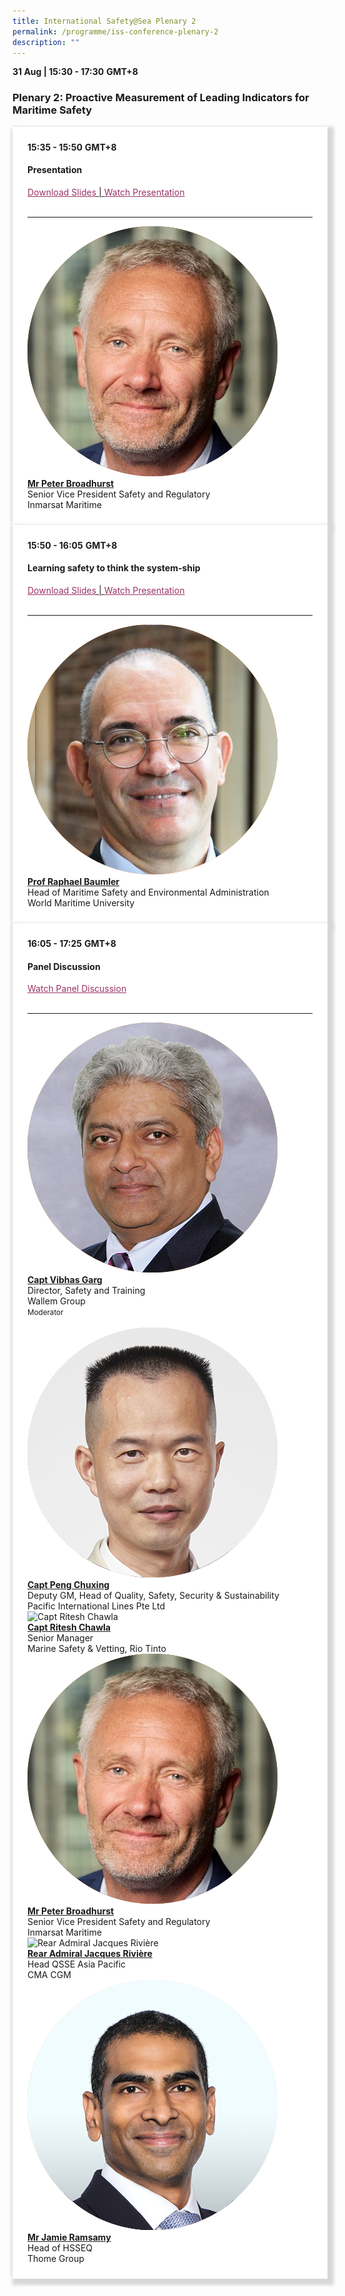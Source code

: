 ```yaml
---
title: International Safety@Sea Plenary 2
permalink: /programme/iss-conference-plenary-2
description: ""
---
```

<section>
	<div>
  <b>31 Aug | 15:30 - 17:30</b>&nbsp;<b>GMT+8</b>
  <h3>Plenary 2: Proactive Measurement of Leading Indicators for Maritime Safety</h3>
</div>

<section>
<div class="bp-container is-fluid">
<div class="row">
<div class="col is-full">
<div class="row">
<div class="col is-12">
<div class="border bg-light h-100 position-relative">
<div class="p-4">
<div class="programme-time"><strong>15:35 - 15:50</strong>&nbsp;<strong>GMT+8</strong></div>
<h4 class="programme-title">Presentation</h4>
<span style="text-decoration: underline;"> <a style="color: #993366; text-decoration: underline;" href="#">Download Slides</a> | <a style="color: #993366; text-decoration: underline;" href="#">Watch Presentation</a> </span>
<div class="programme-description readmore">&nbsp;</div>
<hr class="my-3 border-primary" />
<div class="speakers px-2">
<div class="row">
<div class="col is-6 prog-speaker">
<div class="row">
<div class="col is-4"><img class="speaker-image mb-4" src="/images/Speakers/Peter Broadhurst.png" alt="Mr Peter Broadhurst" /></div>
<div class="col is-8">
<div class="speaker-name text-ellipsis"><a class="speaker-name text-ellipsis" href="/speakers/mr-peter-broadhurst" rel="noopener"><strong>
Mr Peter Broadhurst</strong></a></div>
<div class="text-ellipsis speaker-position">Senior Vice President Safety and Regulatory</div>
<div class="text-ellipsis speaker-company">Inmarsat Maritime</div>
</div>
</div>
</div>
</div>
</div>
</div>
</div>
</div>
</div>
</div>
</div>
</div>
</section>

<section>
<div class="bp-container is-fluid">
<div class="row">
<div class="col is-full">
<div class="row">
<div class="col is-12">
<div class="border bg-light h-100 position-relative">
<div class="p-4">
<div class="programme-time"><strong>15:50 - 16:05</strong>&nbsp;<strong>GMT+8</strong></div>
<h4 class="programme-title">Learning safety to think the system-ship</h4>
<span style="text-decoration: underline;"> <a style="color: #993366; text-decoration: underline;" href="#">Download Slides</a> | <a style="color: #993366; text-decoration: underline;" href="#">Watch Presentation</a> </span>
<div class="programme-description readmore">&nbsp;</div>
<hr class="my-3 border-primary" />
<div class="speakers px-2">
<div class="row">
<div class="col is-6 prog-speaker">
<div class="row">
<div class="col is-4"><img class="speaker-image mb-4" src="/images/Speakers/Raphael Baumler.png" alt="Mr Charles Watkins" /></div>
<div class="col is-8">
<div class="speaker-name text-ellipsis"><a class="speaker-name text-ellipsis" href="/speakers/prof-raphael-baumler" rel="noopener"><strong>Prof Raphael Baumler</strong></a></div>
<div class="text-ellipsis speaker-position">Head of Maritime Safety and Environmental Administration</div>
<div class="text-ellipsis speaker-company">World Maritime University</div>
</div>
</div>
</div>
</div>
</div>
</div>
</div>
</div>
</div>
</div>
</div>
</div>
</section>

<section>
<div class="bp-container is-fluid">
<div class="row">
<div class="col is-full">
<div class="row">
<div class="col is-12">
<div class="border bg-light h-100 position-relative">
<div class="p-4">
<div class="programme-time"><strong>16:05 - 17:25</strong>&nbsp;<strong>GMT+8</strong></div>
<h4 class="programme-title">Panel Discussion</h4>
<a style="color: #993366; text-decoration: underline;" href="#">Watch Panel Discussion</a>
<div class="programme-description readmore">&nbsp;</div>
<hr class="my-3 border-primary" />
<div class="speakers px-2">
<div class="row">
<div class="col is-6 prog-speaker">
<div class="row">
<div class="col is-4"><img class="speaker-image mb-4" src="/images/Speakers/Vibhas Garg.png" alt="Captain Vibhas Garg" /></div>
<div class="col is-8">
<div class="speaker-name text-ellipsis"><a class="speaker-name text-ellipsis" href="/speakers/captain-yves-vandenborn" rel="noopener"><strong>Capt Vibhas Garg</strong></a></div>
<div class="text-ellipsis speaker-position">Director, Safety and Training</div>
<div class="text-ellipsis speaker-company">Wallem Group</div>
<div class="speaker-role text-ellipsis text-muted"><small>Moderator</small></div>
</div>
</div>
</div>
<div class="col is-6 prog-speaker">&nbsp;</div>
</div>
<div class="row">
<div class="col is-6 prog-speaker">
<div class="row">
<div class="col is-4"><img class="speaker-image mb-4" src="/images/Speakers/Chu Xing Peng.png" alt="Captain Peng Chuxing" /></div>
<div class="col is-8">
<div class="speaker-name text-ellipsis"><a class="speaker-name text-ellipsis" href="/speakers/captain-peng-chuxing" rel="noopener"><strong>Capt Peng Chuxing</strong></a></div>
<div class="text-ellipsis speaker-position">Deputy GM, Head of Quality, Safety, Security &amp; Sustainability</div>
<div class="text-ellipsis speaker-company">Pacific International Lines Pte Ltd</div>
</div>
</div>
</div>
<div class="col is-6 prog-speaker">
<div class="row">
<div class="col is-4"><img class="speaker-image mb-4" src="https://d33wubrfki0l68.cloudfront.net/36c0a9d367fef758c7a9d69f3855149084e9c721/cd0ce/images/speakers/speaker_silhouette2.jpg" alt="Capt Ritesh Chawla" /></div>
<div class="col is-8">
<div class="speaker-name text-ellipsis"><a class="speaker-name text-ellipsis" href="/speakers/captain-ritesh-chawla" rel="noopener"><strong>Capt Ritesh Chawla</strong></a></div>
<div class="text-ellipsis speaker-position">Senior Manager</div>
<div class="text-ellipsis speaker-company">Marine Safety & Vetting, Rio Tinto</div>
</div>
</div>
</div>
</div>
<div class="row">
<div class="col is-6 prog-speaker">
<div class="row">
<div class="col is-4"><img class="speaker-image mb-4" src="/images/Speakers/Peter Broadhurst.png" alt="Mr Peter Broadhurst" /></div>
<div class="col is-8">
<div class="speaker-name text-ellipsis"><a class="speaker-name text-ellipsis" href="/speakers/mr-peter-broadhurst" rel="noopener"><strong>Mr Peter Broadhurst</strong></a></div>
<div class="text-ellipsis speaker-position">Senior Vice President Safety and Regulatory</div>
<div class="text-ellipsis speaker-company">Inmarsat Maritime</div>
</div>
</div>
</div>
<div class="col is-6 prog-speaker">
<div class="row">
<div class="col is-4"><img class="speaker-image mb-4" src="/images/Speakers/Jacques RivieĚre.png" alt="
Rear Admiral Jacques Rivière" /></div>
<div class="col is-8">
<div class="speaker-name text-ellipsis"><a class="speaker-name text-ellipsis" href="/speakers/rear-admiral-jacques-riviere" rel="noopener"><strong>
Rear Admiral Jacques Rivière</strong></a></div>
<div class="text-ellipsis speaker-position">Head QSSE Asia Pacific</div>
<div class="text-ellipsis speaker-company">CMA CGM</div>
</div>
</div>
</div>
</div>
<div class="row">
<div class="col is-6 prog-speaker">
<div class="row">
<div class="col is-4"><img class="speaker-image mb-4" src="/images/speakers/ramsamy.png" alt="Mr Jamie Ramsamy" /></div>
<div class="col is-8">
<div class="speaker-name text-ellipsis"><a class="speaker-name text-ellipsis" href="/speakers/mr-jamie-ramsamy" rel="noopener"><strong>Mr Jamie Ramsamy</strong></a></div>
<div class="text-ellipsis speaker-position">Head of HSSEQ</div>
<div class="text-ellipsis speaker-company">Thome Group</div>
</div>
</div>
</div>
</div>
</div>
</div>
</div>
</div>
</div>
</div>
</div>
</div>
</section>






<style type="text/css"> 
    .is-left{
      text-align: left;
    }
    .content h4{
      font-weight: 500; 
      color: #337B9A !important;
      margin-top: 1rem;
    }
    .bg-light {
      background-color: #fff !important;
      box-shadow: 5px 5px 5px 5px rgb(215 215 215), -5px 0 6px -4px rgb(215 215 215);
    }
    .p-4 {
      padding: 1.5rem!important;
    }
  .content a {text-decoration:none;}
	.content h3 { margin-top: 1rem;}
</style>
